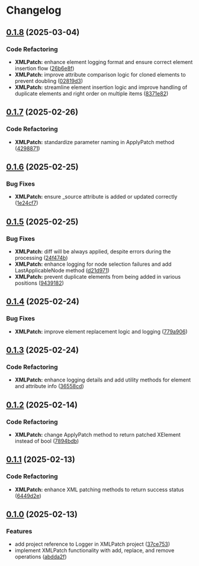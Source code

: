 # Changelog

## [0.1.8](https://github.com/chemodun/X4-UniverseEditor/compare/XMLPatch@v0.1.7...XMLPatch@v0.1.8) (2025-03-04)


### Code Refactoring

* **XMLPatch:** enhance element logging format and ensure correct element insertion flow ([26b6e8f](https://github.com/chemodun/X4-UniverseEditor/commit/26b6e8fb4e838ef3d8c64573d76beae58644226b))
* **XMLPatch:** improve attribute comparison logic for cloned elements to prevent doubling ([02819d3](https://github.com/chemodun/X4-UniverseEditor/commit/02819d3c3cd2ef4ace53e3a18a8c988e14bf0317))
* **XMLPatch:** streamline element insertion logic and improve handling of duplicate elements and right order on multiple items ([8371e82](https://github.com/chemodun/X4-UniverseEditor/commit/8371e82f6efed1f929b033b042daaf1a5d869844))

## [0.1.7](https://github.com/chemodun/X4-UniverseEditor/compare/XMLPatch@v0.1.6...XMLPatch@v0.1.7) (2025-02-26)


### Code Refactoring

* **XMLPatch:** standardize parameter naming in ApplyPatch method ([4298871](https://github.com/chemodun/X4-UniverseEditor/commit/42988710cf90d4de9c101d385e213de9a2cb0fef))

## [0.1.6](https://github.com/chemodun/X4-UniverseEditor/compare/XMLPatch@v0.1.5...XMLPatch@v0.1.6) (2025-02-25)


### Bug Fixes

* **XMLPatch:** ensure _source attribute is added or updated correctly ([1e24cf7](https://github.com/chemodun/X4-UniverseEditor/commit/1e24cf7af4c58144d9915e15aa12f524afa0fc3f))

## [0.1.5](https://github.com/chemodun/X4-UniverseEditor/compare/XMLPatch@v0.1.4...XMLPatch@v0.1.5) (2025-02-25)


### Bug Fixes

* **XMLPatch:** diff will be always applied, despite errors during the processing ([24f474b](https://github.com/chemodun/X4-UniverseEditor/commit/24f474bf609217b50677519cde9292ac7649ccc9))
* **XMLPatch:** enhance logging for node selection failures and add LastApplicableNode method ([d21d971](https://github.com/chemodun/X4-UniverseEditor/commit/d21d9711b5444d62bfbf1e1366affdba980cae47))
* **XMLPatch:** prevent duplicate elements from being added in various positions ([9439182](https://github.com/chemodun/X4-UniverseEditor/commit/9439182a8358717028063c3da2a8f9736de2c16f))

## [0.1.4](https://github.com/chemodun/X4-UniverseEditor/compare/XMLPatch@v0.1.3...XMLPatch@v0.1.4) (2025-02-24)


### Bug Fixes

* **XMLPatch:** improve element replacement logic and logging ([779a906](https://github.com/chemodun/X4-UniverseEditor/commit/779a906f4e4e93c4e67b24e3338a142256083ba2))

## [0.1.3](https://github.com/chemodun/X4-UniverseEditor/compare/XMLPatch@v0.1.2...XMLPatch@v0.1.3) (2025-02-24)


### Code Refactoring

* **XMLPatch:** enhance logging details and add utility methods for element and attribute info ([36558cd](https://github.com/chemodun/X4-UniverseEditor/commit/36558cd302f6314c6bc5866ec37fef25f6aea4b3))

## [0.1.2](https://github.com/chemodun/X4-UniverseEditor/compare/XMLPatch@v0.1.1...XMLPatch@v0.1.2) (2025-02-14)


### Code Refactoring

* **XMLPatch:** change ApplyPatch method to return patched XElement instead of bool ([7894bdb](https://github.com/chemodun/X4-UniverseEditor/commit/7894bdb31b8a8ec19cf3ca2990f9e1c3018d9d2a))

## [0.1.1](https://github.com/chemodun/X4-UniverseEditor/compare/XMLPatch@v0.1.0...XMLPatch@v0.1.1) (2025-02-13)


### Code Refactoring

* **XMLPatch:** enhance XML patching methods to return success status ([6449d2e](https://github.com/chemodun/X4-UniverseEditor/commit/6449d2e8b4d4b96d769a322cb348d2520a060144))

## [0.1.0](https://github.com/chemodun/X4-UniverseEditor/compare/XMLPatch-v0.1.0...XMLPatch@v0.1.0) (2025-02-13)


### Features

* add project reference to Logger in XMLPatch project ([37ce753](https://github.com/chemodun/X4-UniverseEditor/commit/37ce75360b3717815e5386495f32a3b07d5c5674))
* implement XMLPatch functionality with add, replace, and remove operations ([abdda2f](https://github.com/chemodun/X4-UniverseEditor/commit/abdda2f71d301f6b6796ee96633dec4da207aa63))
